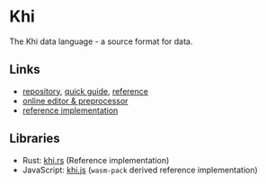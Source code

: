 # Khi

The Khi data language - a source format for data.

## Links

- [repository](https://github.com/khilang/khilang), [quick guide](https://github.com/khilang/khilang/blob/master/quick-guide.md), [reference](https://github.com/khilang/khilang/blob/master/reference.md)
- [online editor & preprocessor](https://khilang.github.io/khi-editor)
- [reference implementation](https://github.com/khilang/khi.rs)

## Libraries

- Rust: [khi.rs](https://github.com/khilang/khi.rs) (Reference implementation)
- JavaScript: [khi.js](https://github.com/khilang/khi.js) (`wasm-pack` derived reference implementation)
